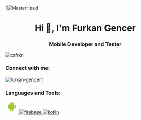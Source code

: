 [![MasterHead](https://i.pinimg.com/736x/75/87/df/7587df77ef521cf98057d0028ee983f1.jpg)
<h1 align="center">Hi 👋, I'm Furkan Gencer</h1>
<h3 align="center">Mobile Developer and Tester</h3>

<p align="left"> <img src="https://komarev.com/ghpvc/?username=csfrkn&label=Profile%20views&color=0e75b6&style=flat" alt="csfrkn" /> </p>

<h3 align="left">Connect with me:</h3>
<p align="left">
<a href="https://linkedin.com/in/furkan-gencer1" target="blank"><img align="center" src="https://raw.githubusercontent.com/rahuldkjain/github-profile-readme-generator/master/src/images/icons/Social/linked-in-alt.svg" alt="furkan-gencer1" height="30" width="40" /></a>
</p>

<h3 align="left">Languages and Tools:</h3>
<p align="left"> <a href="https://developer.android.com" target="_blank" rel="noreferrer"> <img src="https://raw.githubusercontent.com/devicons/devicon/master/icons/android/android-original-wordmark.svg" alt="android" width="40" height="40"/> </a> <a href="https://firebase.google.com/" target="_blank" rel="noreferrer"> <img src="https://www.vectorlogo.zone/logos/firebase/firebase-icon.svg" alt="firebase" width="40" height="40"/> </a> <a href="https://kotlinlang.org" target="_blank" rel="noreferrer"> <img src="https://www.vectorlogo.zone/logos/kotlinlang/kotlinlang-icon.svg" alt="kotlin" width="40" height="40"/> </a> </p>
